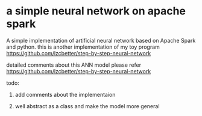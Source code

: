 # a simple neural network on apache spark

A simple implementation of artificial neural network based on Apache Spark and python. this is another implementation of my toy program  https://github.com/lzcbetter/step-by-step-neural-network

detailed comments about this ANN model please refer https://github.com/lzcbetter/step-by-step-neural-network

todo:

1. add comments about the implementaion

2. well abstract as a class and make the model more general
